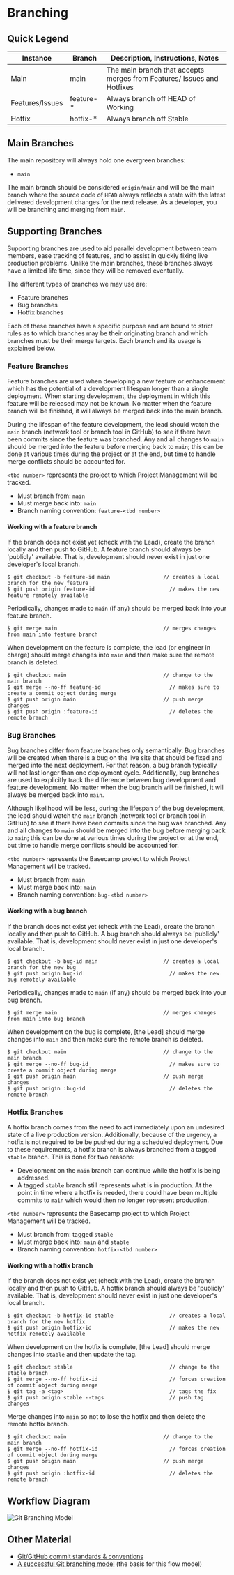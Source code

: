 # Branching

## Quick Legend

<table>
  <thead>
    <tr>
      <th>Instance</th>
      <th>Branch</th>
      <th>Description, Instructions, Notes</th>
    </tr>
  </thead>
  <tbody>
    <tr>
      <td>Main</td>
      <td>main</td>
      <td>The main branch that accepts merges from Features/ Issues and Hotfixes</td>
    </tr>
    <tr>
      <td>Features/Issues</td>
      <td>feature-*</td>
      <td>Always branch off HEAD of Working</td>
    </tr>
    <tr>
      <td>Hotfix</td>
      <td>hotfix-*</td>
      <td>Always branch off Stable</td>
    </tr>
  </tbody>
</table>

## Main Branches

The main repository will always hold one evergreen branches:

* `main`

The main branch should be considered `origin/main` and will be the main branch where the source code of `HEAD` always reflects a state with the latest delivered development changes for the next release. As a developer, you will be branching and merging from `main`.

## Supporting Branches

Supporting branches are used to aid parallel development between team members, ease tracking of features, and to assist in quickly fixing live production problems. Unlike the main branches, these branches always have a limited life time, since they will be removed eventually.

The different types of branches we may use are:

* Feature branches
* Bug branches
* Hotfix branches

Each of these branches have a specific purpose and are bound to strict rules as to which branches may be their originating branch and which branches must be their merge targets. Each branch and its usage is explained below.

### Feature Branches

Feature branches are used when developing a new feature or enhancement which has the potential of a development lifespan longer than a single deployment. When starting development, the deployment in which this feature will be released may not be known. No matter when the feature branch will be finished, it will always be merged back into the main branch.

During the lifespan of the feature development, the lead should watch the `main` branch (network tool or branch tool in GitHub) to see if there have been commits since the feature was branched. Any and all changes to `main` should be merged into the feature before merging back to `main`; this can be done at various times during the project or at the end, but time to handle merge conflicts should be accounted for.

`<tbd number>` represents the project to which Project Management will be tracked.

* Must branch from: `main`
* Must merge back into: `main`
* Branch naming convention: `feature-<tbd number>`

#### Working with a feature branch

If the branch does not exist yet (check with the Lead), create the branch locally and then push to GitHub. A feature branch should always be 'publicly' available. That is, development should never exist in just one developer's local branch.

```
$ git checkout -b feature-id main                 // creates a local branch for the new feature
$ git push origin feature-id                        // makes the new feature remotely available
```

Periodically, changes made to `main` (if any) should be merged back into your feature branch.

```
$ git merge main                                  // merges changes from main into feature branch
```

When development on the feature is complete, the lead (or engineer in charge) should merge changes into `main` and then make sure the remote branch is deleted.

```
$ git checkout main                               // change to the main branch  
$ git merge --no-ff feature-id                      // makes sure to create a commit object during merge
$ git push origin main                            // push merge changes
$ git push origin :feature-id                       // deletes the remote branch
```

### Bug Branches

Bug branches differ from feature branches only semantically. Bug branches will be created when there is a bug on the live site that should be fixed and merged into the next deployment. For that reason, a bug branch typically will not last longer than one deployment cycle. Additionally, bug branches are used to explicitly track the difference between bug development and feature development. No matter when the bug branch will be finished, it will always be merged back into `main`.

Although likelihood will be less, during the lifespan of the bug development, the lead should watch the `main` branch (network tool or branch tool in GitHub) to see if there have been commits since the bug was branched. Any and all changes to `main` should be merged into the bug before merging back to `main`; this can be done at various times during the project or at the end, but time to handle merge conflicts should be accounted for.

`<tbd number>` represents the Basecamp project to which Project Management will be tracked. 

* Must branch from: `main`
* Must merge back into: `main`
* Branch naming convention: `bug-<tbd number>`

#### Working with a bug branch

If the branch does not exist yet (check with the Lead), create the branch locally and then push to GitHub. A bug branch should always be 'publicly' available. That is, development should never exist in just one developer's local branch.

```
$ git checkout -b bug-id main                     // creates a local branch for the new bug
$ git push origin bug-id                            // makes the new bug remotely available
```

Periodically, changes made to `main` (if any) should be merged back into your bug branch.

```
$ git merge main                                  // merges changes from main into bug branch
```

When development on the bug is complete, [the Lead] should merge changes into `main` and then make sure the remote branch is deleted.

```
$ git checkout main                               // change to the main branch  
$ git merge --no-ff bug-id                          // makes sure to create a commit object during merge
$ git push origin main                            // push merge changes
$ git push origin :bug-id                           // deletes the remote branch
```

### Hotfix Branches

A hotfix branch comes from the need to act immediately upon an undesired state of a live production version. Additionally, because of the urgency, a hotfix is not required to be be pushed during a scheduled deployment. Due to these requirements, a hotfix branch is always branched from a tagged `stable` branch. This is done for two reasons:

* Development on the `main` branch can continue while the hotfix is being addressed.
* A tagged `stable` branch still represents what is in production. At the point in time where a hotfix is needed, there could have been multiple commits to `main` which would then no longer represent production.

`<tbd number>` represents the Basecamp project to which Project Management will be tracked. 

* Must branch from: tagged `stable`
* Must merge back into: `main` and `stable`
* Branch naming convention: `hotfix-<tbd number>`

#### Working with a hotfix branch

If the branch does not exist yet (check with the Lead), create the branch locally and then push to GitHub. A hotfix branch should always be 'publicly' available. That is, development should never exist in just one developer's local branch.

```
$ git checkout -b hotfix-id stable                  // creates a local branch for the new hotfix
$ git push origin hotfix-id                         // makes the new hotfix remotely available
```

When development on the hotfix is complete, [the Lead] should merge changes into `stable` and then update the tag.

```
$ git checkout stable                               // change to the stable branch
$ git merge --no-ff hotfix-id                       // forces creation of commit object during merge
$ git tag -a <tag>                                  // tags the fix
$ git push origin stable --tags                     // push tag changes
```

Merge changes into `main` so not to lose the hotfix and then delete the remote hotfix branch.

```
$ git checkout main                               // change to the main branch
$ git merge --no-ff hotfix-id                       // forces creation of commit object during merge
$ git push origin main                            // push merge changes
$ git push origin :hotfix-id                        // deletes the remote branch
```

## Workflow Diagram

![Git Branching Model](https://raw.githubusercontent.com/digitaljhelms/public/master/gitflow-model.png)  

## Other Material

* [Git/GitHub commit standards & conventions](https://gist.github.com/digitaljhelms/3761873)
* [A successful Git branching model](https://nvie.com/posts/a-successful-git-branching-model/) (the basis for this flow model)